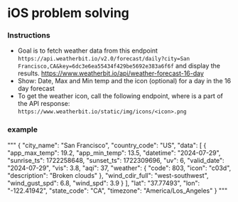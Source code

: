 # iOS problem solving

### Instructions
- Goal is to fetch weather data from this endpoint `https://api.weatherbit.io/v2.0/forecast/daily?city=San Francisco,CA&key=6dc3e6ea55434f429be5692e383a6f6f` and display the results.
    https://www.weatherbit.io/api/weather-forecast-16-day
- Show: Date, Max and Min temp and the icon (optional) for a day in the 16 day forecast
- To get the weather icon, call the following endpoint, where <icon> is a part of the API response: `https://www.weatherbit.io/static/img/icons/<icon>.png`


### example 
"""
{
  "city_name": "San Francisco",
  "country_code": "US",
  "data": [
    {
      "app_max_temp": 19.2,
      "app_min_temp": 13.5,
      "datetime": "2024-07-29",
      "sunrise_ts": 1722258648,
      "sunset_ts": 1722309696,
      "uv": 6,
      "valid_date": "2024-07-29",
      "vis": 3.8,
      "aqi": 37,
      "weather": {
        "code": 803,
        "icon": "c03d",
        "description": "Broken clouds"
      },
      "wind_cdir_full": "west-southwest",
      "wind_gust_spd": 6.8,
      "wind_spd": 3.9
    }
  ],
  "lat": "37.77493",
  "lon": "-122.41942",
  "state_code": "CA",
  "timezone": "America/Los_Angeles"
}
"""

